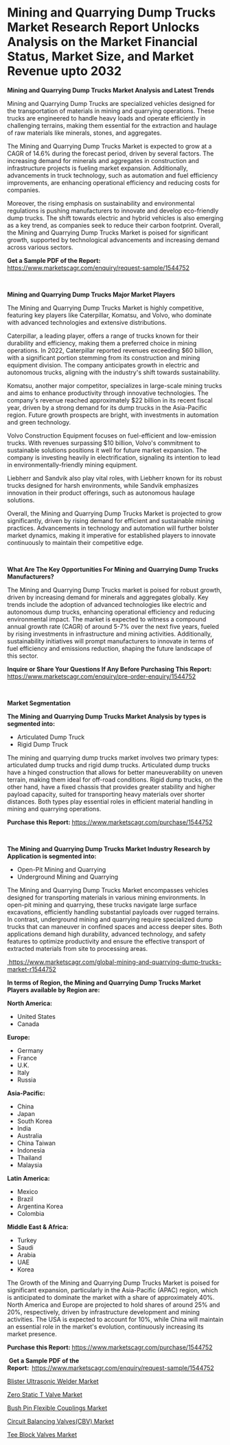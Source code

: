 <p><h1>Mining and Quarrying Dump Trucks Market Research Report Unlocks Analysis on the Market Financial Status, Market Size, and Market Revenue upto 2032</h1></p><p><strong>Mining and Quarrying Dump Trucks Market Analysis and Latest Trends</strong></p>
<p><p>Mining and Quarrying Dump Trucks are specialized vehicles designed for the transportation of materials in mining and quarrying operations. These trucks are engineered to handle heavy loads and operate efficiently in challenging terrains, making them essential for the extraction and haulage of raw materials like minerals, stones, and aggregates.</p><p>The Mining and Quarrying Dump Trucks Market is expected to grow at a CAGR of 14.6% during the forecast period, driven by several factors. The increasing demand for minerals and aggregates in construction and infrastructure projects is fueling market expansion. Additionally, advancements in truck technology, such as automation and fuel efficiency improvements, are enhancing operational efficiency and reducing costs for companies.</p><p>Moreover, the rising emphasis on sustainability and environmental regulations is pushing manufacturers to innovate and develop eco-friendly dump trucks. The shift towards electric and hybrid vehicles is also emerging as a key trend, as companies seek to reduce their carbon footprint. Overall, the Mining and Quarrying Dump Trucks Market is poised for significant growth, supported by technological advancements and increasing demand across various sectors.</p></p>
<p><strong>Get a Sample PDF of the Report:&nbsp;</strong> <a href="https://www.marketscagr.com/enquiry/request-sample/1544752?utm_campaign=1879&utm_medium=2&utm_source=Github&utm_content=ia&utm_term=11042025&utm_id=mining-and-quarrying-dump-trucks">https://www.marketscagr.com/enquiry/request-sample/1544752</a></p>
<p>&nbsp;</p>
<p><strong>Mining and Quarrying Dump Trucks Major Market Players</strong></p>
<p><p>The Mining and Quarrying Dump Trucks Market is highly competitive, featuring key players like Caterpillar, Komatsu, and Volvo, who dominate with advanced technologies and extensive distributions. </p><p>Caterpillar, a leading player, offers a range of trucks known for their durability and efficiency, making them a preferred choice in mining operations. In 2022, Caterpillar reported revenues exceeding $60 billion, with a significant portion stemming from its construction and mining equipment division. The company anticipates growth in electric and autonomous trucks, aligning with the industry's shift towards sustainability.</p><p>Komatsu, another major competitor, specializes in large-scale mining trucks and aims to enhance productivity through innovative technologies. The company's revenue reached approximately $22 billion in its recent fiscal year, driven by a strong demand for its dump trucks in the Asia-Pacific region. Future growth prospects are bright, with investments in automation and green technology.</p><p>Volvo Construction Equipment focuses on fuel-efficient and low-emission trucks. With revenues surpassing $10 billion, Volvo's commitment to sustainable solutions positions it well for future market expansion. The company is investing heavily in electrification, signaling its intention to lead in environmentally-friendly mining equipment.</p><p>Liebherr and Sandvik also play vital roles, with Liebherr known for its robust trucks designed for harsh environments, while Sandvik emphasizes innovation in their product offerings, such as autonomous haulage solutions. </p><p>Overall, the Mining and Quarrying Dump Trucks Market is projected to grow significantly, driven by rising demand for efficient and sustainable mining practices. Advancements in technology and automation will further bolster market dynamics, making it imperative for established players to innovate continuously to maintain their competitive edge.</p></p>
<p>&nbsp;</p>
<p><strong>What Are The Key Opportunities For Mining and Quarrying Dump Trucks Manufacturers?</strong></p>
<p><p>The Mining and Quarrying Dump Trucks market is poised for robust growth, driven by increasing demand for minerals and aggregates globally. Key trends include the adoption of advanced technologies like electric and autonomous dump trucks, enhancing operational efficiency and reducing environmental impact. The market is expected to witness a compound annual growth rate (CAGR) of around 5-7% over the next five years, fueled by rising investments in infrastructure and mining activities. Additionally, sustainability initiatives will prompt manufacturers to innovate in terms of fuel efficiency and emissions reduction, shaping the future landscape of this sector.</p></p>
<p><strong>Inquire or Share Your Questions If Any Before Purchasing This Report:</strong> <a href="https://www.marketscagr.com/enquiry/pre-order-enquiry/1544752?utm_campaign=1879&utm_medium=2&utm_source=Github&utm_content=ia&utm_term=11042025&utm_id=mining-and-quarrying-dump-trucks">https://www.marketscagr.com/enquiry/pre-order-enquiry/1544752</a></p>
<p>&nbsp;</p>
<p><strong>Market Segmentation</strong></p>
<p><strong>The Mining and Quarrying Dump Trucks Market Analysis by types is segmented into:</strong></p>
<p><ul><li>Articulated Dump Truck</li><li>Rigid Dump Truck</li></ul></p>
<p><p>The mining and quarrying dump trucks market involves two primary types: articulated dump trucks and rigid dump trucks. Articulated dump trucks have a hinged construction that allows for better maneuverability on uneven terrain, making them ideal for off-road conditions. Rigid dump trucks, on the other hand, have a fixed chassis that provides greater stability and higher payload capacity, suited for transporting heavy materials over shorter distances. Both types play essential roles in efficient material handling in mining and quarrying operations.</p></p>
<p><strong>Purchase this Report:&nbsp;</strong><a href="https://www.marketscagr.com/purchase/1544752?utm_campaign=1879&utm_medium=2&utm_source=Github&utm_content=ia&utm_term=11042025&utm_id=mining-and-quarrying-dump-trucks">https://www.marketscagr.com/purchase/1544752</a></p>
<p>&nbsp;</p>
<p><strong>The Mining and Quarrying Dump Trucks Market Industry Research by Application is segmented into:</strong></p>
<p><ul><li>Open-Pit Mining and Quarrying</li><li>Underground Mining and Quarrying</li></ul></p>
<p><p>The Mining and Quarrying Dump Trucks Market encompasses vehicles designed for transporting materials in various mining environments. In open-pit mining and quarrying, these trucks navigate large surface excavations, efficiently handling substantial payloads over rugged terrains. In contrast, underground mining and quarrying require specialized dump trucks that can maneuver in confined spaces and access deeper sites. Both applications demand high durability, advanced technology, and safety features to optimize productivity and ensure the effective transport of extracted materials from site to processing areas.</p></p>
<p><a href="https://www.marketscagr.com/global-mining-and-quarrying-dump-trucks-market-r1544752?utm_campaign=1879&utm_medium=2&utm_source=Github&utm_content=ia&utm_term=11042025&utm_id=mining-and-quarrying-dump-trucks">&nbsp;https://www.marketscagr.com/global-mining-and-quarrying-dump-trucks-market-r1544752</a></p>
<p><strong>In terms of Region, the Mining and Quarrying Dump Trucks Market Players available by Region are:</strong></p>
<p>
    <p> <strong> North America: </strong>
        <ul>
            <li>United States</li>
            <li>Canada</li>
        </ul>
        </p> 
    <p> <strong> Europe: </strong>
        <ul>
            <li>Germany</li>
            <li>France</li>
            <li>U.K.</li>
            <li>Italy</li>
            <li>Russia</li>
        </ul>
        </p> 
    <p> <strong> Asia-Pacific: </strong>
        <ul>
            <li>China</li>
            <li>Japan</li>
            <li>South Korea</li>
            <li>India</li>
            <li>Australia</li>
            <li>China Taiwan</li>
            <li>Indonesia</li>
            <li>Thailand</li>
            <li>Malaysia</li>
        </ul>
        </p> 
    <p> <strong> Latin America: </strong>
        <ul>
            <li>Mexico</li>
            <li>Brazil</li>
            <li>Argentina Korea</li>
            <li>Colombia</li>
        </ul>
        </p> 
    <p> <strong> Middle East & Africa: </strong>
        <ul>
            <li>Turkey</li>
            <li>Saudi</li>
            <li>Arabia</li>
            <li>UAE</li>
            <li>Korea</li>
        </ul>
    </p>
    </p>
<p><p>The Growth of the Mining and Quarrying Dump Trucks Market is poised for significant expansion, particularly in the Asia-Pacific (APAC) region, which is anticipated to dominate the market with a share of approximately 40%. North America and Europe are projected to hold shares of around 25% and 20%, respectively, driven by infrastructure development and mining activities. The USA is expected to account for 10%, while China will maintain an essential role in the market's evolution, continuously increasing its market presence.</p></p>
<p><strong>Purchase this Report: </strong><a href="https://www.marketscagr.com/purchase/1544752?utm_campaign=1879&utm_medium=2&utm_source=Github&utm_content=ia&utm_term=11042025&utm_id=mining-and-quarrying-dump-trucks">https://www.marketscagr.com/purchase/1544752</a></p>
<p>&nbsp;<strong>Get a Sample PDF of the Report:&nbsp;&nbsp;</strong><a href="https://www.marketscagr.com/enquiry/request-sample/1544752?utm_campaign=1879&utm_medium=2&utm_source=Github&utm_content=ia&utm_term=11042025&utm_id=mining-and-quarrying-dump-trucks">https://www.marketscagr.com/enquiry/request-sample/1544752</a></p>
<p><strong></strong></p>
<p><p><a href="https://github.com/kevoncesya4j/Market-Research-Report-List-1/blob/main/blister-ultrasonic-welder-market.md?utm_campaign=1879&utm_medium=2&utm_source=Github&utm_content=ia&utm_term=11042025&utm_id=mining-and-quarrying-dump-trucks">Blister Ultrasonic Welder Market</a></p><p><a href="https://github.com/ziringebrur1/Market-Research-Report-List-1/blob/main/zero-static-t-valve-market.md?utm_campaign=1879&utm_medium=2&utm_source=Github&utm_content=ia&utm_term=11042025&utm_id=mining-and-quarrying-dump-trucks">Zero Static T Valve Market</a></p><p><a href="https://github.com/pelegeazlie5/Market-Research-Report-List-1/blob/main/bush-pin-flexible-couplings-market.md?utm_campaign=1879&utm_medium=2&utm_source=Github&utm_content=ia&utm_term=11042025&utm_id=mining-and-quarrying-dump-trucks">Bush Pin Flexible Couplings Market</a></p><p><a href="https://github.com/perbetpereir/Market-Research-Report-List-1/blob/main/circuit-balancing-valvescbv-market.md?utm_campaign=1879&utm_medium=2&utm_source=Github&utm_content=ia&utm_term=11042025&utm_id=mining-and-quarrying-dump-trucks">Circuit Balancing Valves(CBV) Market</a></p><p><a href="https://github.com/sitarzerpa3d/Market-Research-Report-List-1/blob/main/tee-block-valves-market.md?utm_campaign=1879&utm_medium=2&utm_source=Github&utm_content=ia&utm_term=11042025&utm_id=mining-and-quarrying-dump-trucks">Tee Block Valves Market</a></p></p>